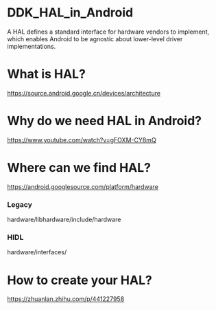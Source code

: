 # DDK_HAL_in_Android
A HAL defines a standard interface for hardware vendors to implement, which enables Android to be agnostic about lower-level driver implementations. &nbsp;

# What is HAL?
https://source.android.google.cn/devices/architecture &nbsp;

# Why do we need HAL in Android?
https://www.youtube.com/watch?v=gFOXM-CY8mQ &nbsp;

# Where can we find HAL?
https://android.googlesource.com/platform/hardware <br/>

### Legacy
hardware/libhardware/include/hardware &nbsp;

### HIDL
hardware/interfaces/ &nbsp;

# How to create your HAL?
https://zhuanlan.zhihu.com/p/441227958 &nbsp;
